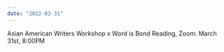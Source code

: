 ```yaml
---
date: "2022-03-31"
---
```


Asian American Writers Workshop x Word is Bond Reading, Zoom: March 31st, 8:00PM